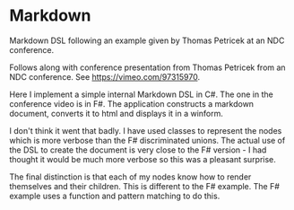 # Markdown
Markdown DSL following an example given by Thomas Petricek at an NDC conference.

Follows along with conference presentation from Thomas Petricek from an NDC conference. See https://vimeo.com/97315970.

Here I implement a simple internal Markdown DSL in C#. The one in the conference video is in F#. The application constructs a markdown document, converts it to html and displays it in a winform.

I don't think it went that badly. I have used classes to represent the nodes which is more verbose than the F# discriminated unions. The actual use of the DSL to create the document is very close to the F# version - I had thought it would be much more verbose so this was a pleasant surprise.

The final distinction is that each of my nodes know how to render themselves and their children. This is different to the F# example. The F# example uses a function and pattern matching to do this.
